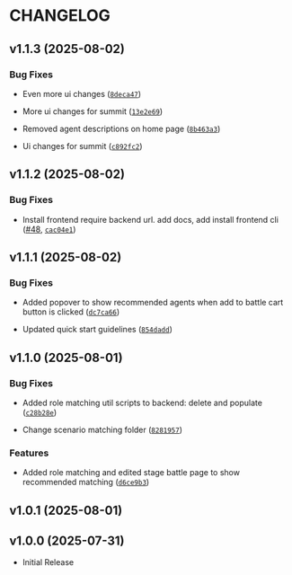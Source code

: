 # CHANGELOG

<!-- version list -->

## v1.1.3 (2025-08-02)

### Bug Fixes

- Even more ui changes
  ([`8deca47`](https://github.com/agentbeats/agentbeats/commit/8deca4715bb44e0324d23dbbec603e7b157dc85a))

- More ui changes for summit
  ([`13e2e69`](https://github.com/agentbeats/agentbeats/commit/13e2e697b44c06e5936839eb91e564784b8d9dfc))

- Removed agent descriptions on home page
  ([`8b463a3`](https://github.com/agentbeats/agentbeats/commit/8b463a3533e9c31924801a3a7afc8faa928b93f5))

- Ui changes for summit
  ([`c892fc2`](https://github.com/agentbeats/agentbeats/commit/c892fc2de5b5463f9677a9b4073e7baa0414bbc8))


## v1.1.2 (2025-08-02)

### Bug Fixes

- Install frontend require backend url. add docs, add install frontend cli
  ([#48](https://github.com/agentbeats/agentbeats/pull/48),
  [`cac04e1`](https://github.com/agentbeats/agentbeats/commit/cac04e1e185bf498f23227fc82b87a30db6aab74))


## v1.1.1 (2025-08-02)

### Bug Fixes

- Added popover to show recommended agents when add to battle cart button is clicked
  ([`dc7ca66`](https://github.com/agentbeats/agentbeats/commit/dc7ca66a83813acc3dd6cb1177850e18622fe2a1))

- Updated quick start guidelines
  ([`854dadd`](https://github.com/agentbeats/agentbeats/commit/854dadd7934f2c6dc49e457ae3848d5872765acb))


## v1.1.0 (2025-08-01)

### Bug Fixes

- Added role matching util scripts to backend: delete and populate
  ([`c28b28e`](https://github.com/agentbeats/agentbeats/commit/c28b28e99a433a2893a40a202a19b59eb2e01e44))

- Change scenario matching folder
  ([`8281957`](https://github.com/agentbeats/agentbeats/commit/8281957187c77fad6ae02e46b7dbb0cc22c97e6e))

### Features

- Added role matching and edited stage battle page to show recommended matching
  ([`d6ce9b3`](https://github.com/agentbeats/agentbeats/commit/d6ce9b32c2784feb84f9d6f11e1c227f7c1a73fe))


## v1.0.1 (2025-08-01)


## v1.0.0 (2025-07-31)

- Initial Release
